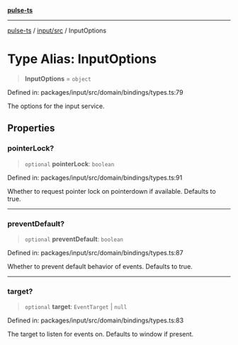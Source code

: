 [**pulse-ts**](../../../README.md)

***

[pulse-ts](../../../README.md) / [input/src](../README.md) / InputOptions

# Type Alias: InputOptions

> **InputOptions** = `object`

Defined in: packages/input/src/domain/bindings/types.ts:79

The options for the input service.

## Properties

### pointerLock?

> `optional` **pointerLock**: `boolean`

Defined in: packages/input/src/domain/bindings/types.ts:91

Whether to request pointer lock on pointerdown if available. Defaults to true.

***

### preventDefault?

> `optional` **preventDefault**: `boolean`

Defined in: packages/input/src/domain/bindings/types.ts:87

Whether to prevent default behavior of events. Defaults to true.

***

### target?

> `optional` **target**: `EventTarget` \| `null`

Defined in: packages/input/src/domain/bindings/types.ts:83

The target to listen for events on. Defaults to window if present.

